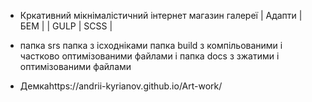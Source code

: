 - Кркативний мікнімалістичний інтернет магазин галереї | Адапти | БЕМ | | GULP | SCSS |

- папка srs папка з ісходніками папка build з компільованими і частково оптимізованими файлами і папка docs з зжатими і оптимізованими файлами

- Демкаhttps://andrii-kyrianov.github.io/Art-work/
